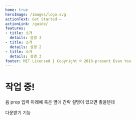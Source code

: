 ```yaml
---
home: true
heroImage: /images/logo.svg
actionText: Get Started →
actionLink: /guide/
features:
- title: 소개
  details: 설명 3
- title: 소개
  details: 설명 2
- title: 소개
  details: 설명 3
footer: MIT Licensed | Copyright © 2018-present Evan You
---
```


# 작업 중!


음 prop 입력 아래에 혹은 옆에 간략 설명이 있으면 좋을텐데

다운받기 기능
